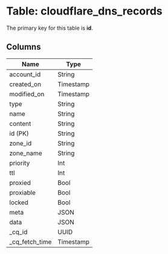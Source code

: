 # Table: cloudflare_dns_records


The primary key for this table is **id**.


## Columns
| Name          | Type          |
| ------------- | ------------- |
|account_id|String|
|created_on|Timestamp|
|modified_on|Timestamp|
|type|String|
|name|String|
|content|String|
|id (PK)|String|
|zone_id|String|
|zone_name|String|
|priority|Int|
|ttl|Int|
|proxied|Bool|
|proxiable|Bool|
|locked|Bool|
|meta|JSON|
|data|JSON|
|_cq_id|UUID|
|_cq_fetch_time|Timestamp|